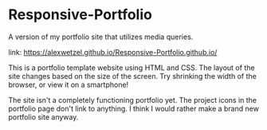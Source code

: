 # Responsive-Portfolio
A version of my portfolio site that utilizes media queries.

link: https://alexwetzel.github.io/Responsive-Portfolio.github.io/

This is a portfolio template website using HTML and CSS. The layout of the site changes based on the size of the screen. Try shrinking the width of the browser, or view it on a smartphone!

The site isn't a completely functioning portfolio yet. The project icons in the portfolio page don't link to anything. I think I would rather make a brand new portfolio site anyway.
